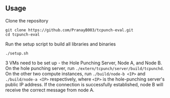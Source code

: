 ## Usage

Clone the repository
```
git clone https://github.com/PranayB003/tcpunch-eval.git
cd tcpunch-eval
```

Run the setup script to build all libraries and binaries
```
./setup.sh
```

3 VMs need to be set up - the Hole Punching Server, Node A, and Node B. On the hole punching server, run `./extern/tcpunch/server/build/tcpunchd`.
On the other two compute instances, run `./build/node-b <IP>` and `./build/node-a <IP>` respectively, where `<IP>` is the hole-punching server's
public IP address. If the connection is successfully established, node B will receive the correct message from node A.
